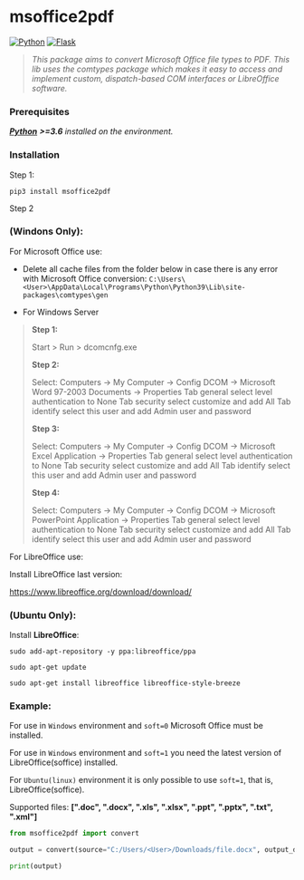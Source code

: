 # msoffice2pdf

[![Python](https://badgen.net/badge/language/python/orange?icon=python)]()
[![Flask](https://badgen.net/badge/type/library/red?icon=)]()

>_This package aims to convert Microsoft Office file types to PDF. This lib uses the comtypes package which makes it easy to access and implement custom, dispatch-based COM interfaces or LibreOffice software._

### Prerequisites

*_**[Python](https://www.python.org/downloads/)**_ **>=3.6** installed on the environment.*

### Installation

Step 1:

```
pip3 install msoffice2pdf
```

Step 2

### (Windons Only):

For Microsoft Office use:

*   Delete all cache files from the folder below in case there is any error with Microsoft Office conversion:
 `C:\Users\<User>\AppData\Local\Programs\Python\Python39\Lib\site-packages\comtypes\gen`

*   For Windows Server

> **Step 1:**
>
> Start > Run > dcomcnfg.exe
>
> **Step 2:**
>
>  Select: Computers -> My Computer -> Config DCOM -> Microsoft Word 97-2003 Documents -> Properties
>  Tab general select level authentication to None
>  Tab security select customize and add All
>  Tab identify select this user and add Admin user and password
>  
> **Step 3:**
>  
> Select: Computers -> My Computer -> Config DCOM -> Microsoft Excel Application -> Properties
> Tab general select level authentication to None
> Tab security select customize and add All
> Tab identify select this user and add Admin user and password
>  
> **Step 4:**
>  
> Select: Computers -> My Computer -> Config DCOM -> Microsoft PowerPoint Application -> Properties
> Tab general select level authentication to None
> Tab security select customize and add All
> Tab identify select this user and add Admin user and password


For LibreOffice use:

Install LibreOffice last version:

https://www.libreoffice.org/download/download/

###  (Ubuntu Only):

Install **LibreOffice**:

`sudo add-apt-repository -y ppa:libreoffice/ppa`

`sudo apt-get update`

`sudo apt-get install libreoffice libreoffice-style-breeze`

### Example:

For use in `Windows` environment and `soft=0` Microsoft Office must be installed.

For use in `Windows` environment and `soft=1` you need the latest version of LibreOffice(soffice) installed.

For `Ubuntu(linux)` environment it is only possible to use `soft=1`, that is, LibreOffice(soffice).

Supported files: **[".doc", ".docx", ".xls", ".xlsx", ".ppt", ".pptx", ".txt", ".xml"]**

```python
from msoffice2pdf import convert

output = convert(source="C:/Users/<User>/Downloads/file.docx", output_dir="C:/Users/<User>/Downloads", soft=0)

print(output)
```

